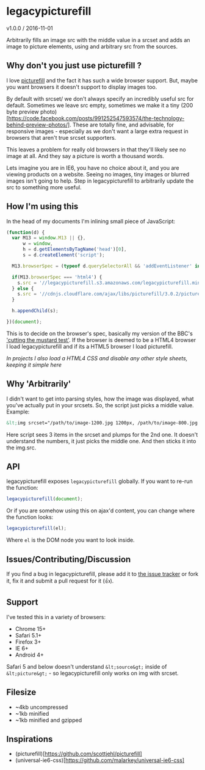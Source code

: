 # legacypicturefill

v1.0.0 / 2016-11-01

Arbitrarily fills an image src with the middle value in a srcset and adds an image to picture elements, using and arbitrary src from the sources.

## Why don't you just use picturefill ?

I love [picturefill](https://github.com/scottjehl/picturefill) and the fact it has such a wide browser support. But, maybe you want browsers it doesn't support to display images too.

By default with srcset/<picture> we don't always specify an incredibly useful src for default. Sometimes we leave src empty, sometimes we make it a tiny (200 byte preview photo)[https://code.facebook.com/posts/991252547593574/the-technology-behind-preview-photos/]. These are totally fine, and advisable, for responsive images - especially as we don't want a large extra request in browsers that aren't true srcset supporters.

This leaves a problem for really old browsers in that they'll likely see no image at all. And they say a picture is worth a thousand words.

Lets imagine you are in IE6, you have no choice about it, and you are viewing products on a website. Seeing no images, tiny images or blurred images isn't going to help. Step in legacypicturefill to arbitrarily update the src to something more useful.

## How I'm using this

In the head of my documents I'm inlining small piece of JavaScript:

```javascript
(function(d) {
  var M13 = window.M13 || {},
      w = window,
      h = d.getElementsByTagName('head')[0],
      s = d.createElement('script');

  M13.browserSpec = (typeof d.querySelectorAll && 'addEventListener' in w && w.history.pushState && d.implementation.hasFeature('http://www.w3.org/TR/SVG11/feature#BasicStructure', '1.1')) ? 'html5' : 'html4';

  if(M13.browserSpec === 'html4') {
    s.src = '//legacypicturefill.s3.amazonaws.com/legacypicturefill.min.js';
  } else {
    s.src = '//cdnjs.cloudflare.com/ajax/libs/picturefill/3.0.2/picturefill.min.js';
  }

  h.appendChild(s);

})(document);
```

This is to decide on the browser's spec, basically my version of the BBC's ['cutting the mustard test'](http://responsivenews.co.uk/post/18948466399/cutting-the-mustard). If the browser is deemed to be a HTML4 browser I load legacypicturefill and if its a HTML5 browser I load picturefill.

*In projects I also load a HTML4 CSS and disable any other style sheets, keeping it simple here*

## Why 'Arbitrarily'

I didn't want to get into parsing styles, how the image was displayed, what you've actually put in your srcsets. So, the script just picks a middle value. Example:

```html
&lt;img srcset="/path/to/image-1200.jpg 1200px, /path/to/image-800.jpg 800px, /path/to/image-400.jpg 400px"&gt;
```

Here script sees 3 items in the srcset and plumps for the 2nd one. It doesn't understand the numbers, it just picks the middle one. And then sticks it into the img.src.

## API

legacypicturefill exposes `legacypicturefill` globally. If you want to re-run the function:

```javascript
legacypicturefill(document);
```

Or if you are somehow using this on ajax'd content, you can change where the function looks:

```javascript
legacypicturefill(el);
```

Where `el` is the DOM node you want to look inside.

## Issues/Contributing/Discussion

If you find a bug in legacypicturefill, please add it to [the issue tracker](https://github.com/13twelve/legacypicturefill/issues) or fork it, fix it and submit a pull request for it (👍).

## Support

I've tested this in a variety of browsers:

* Chrome 15+
* Safari 5.1+
* Firefox 3+
* IE 6+
* Android 4+

Safari 5 and below doesn't understand `&lt;source&gt;` inside of `&lt;picture&gt;` - so legacypicturefill only works on img with srcset.

## Filesize

* ~4kb uncompressed
* ~1kb minified
* ~1kb minified and gzipped

## Inspirations

* (picturefill)[https://github.com/scottjehl/picturefill]
* (universal-ie6-css)[https://github.com/malarkey/universal-ie6-css]
